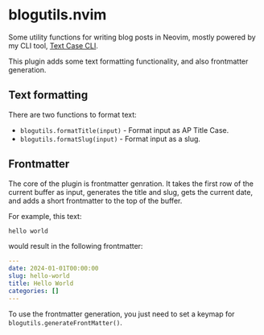 # blogutils.nvim
Some utility functions for writing blog posts in Neovim, mostly powered by my
CLI tool, [Text Case CLI][tcc].

This plugin adds some text formatting functionality, and also frontmatter
generation.

## Text formatting

There are two functions to format text:

- `blogutils.formatTitle(input)` - Format input as AP Title Case.
- `blogutils.formatSlug(input)` - Format input as a slug.

## Frontmatter

The core of the plugin is frontmatter genration. It takes the first row of the
current buffer as input, generates the title and slug, gets the current date,
and adds a short frontmatter to the top of the buffer.

For example, this text:

```markdown
hello world
```

would result in the following frontmatter:

```yaml
---
date: 2024-01-01T00:00:00
slug: hello-world
title: Hello World
categories: []
---
```

To use the frontmatter generation, you just need to set a keymap for
`blogutils.generateFrontMatter()`.

[tcc]: https://github.com/chrishannah/textcase-cli
